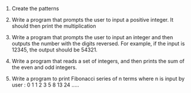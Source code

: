 1. Create the patterns

2. Write a program that prompts the user to input a positive integer. It should then print the multiplication 

3. Write a program that prompts the user to input an integer and then outputs the number with the digits reversed. For example, if the input is 12345, the output should be 54321.

4. Write a program that reads a set of integers, and then prints the sum of the even and odd integers.

5. Write a program to print Fibonacci series of n terms where n is input by user :
0 1 1 2 3 5 8 13 24 .....